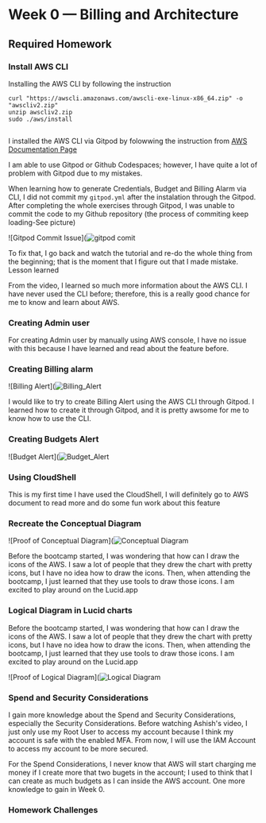 # Week 0 — Billing and Architecture

## Required Homework

### Install AWS CLI

Installing the AWS CLI by following the instruction

 
   ```
   curl "https://awscli.amazonaws.com/awscli-exe-linux-x86_64.zip" -o "awscliv2.zip"
   unzip awscliv2.zip
   sudo ./aws/install
    
   ```
   
I installed the AWS CLI via Gitpod by folowwing the instruction from [AWS Documentation Page](https://docs.aws.amazon.com/cli/latest/userguide/getting-started-install.html)

I am able to use Gitpod or Github Codespaces; however, I have quite a lot of problem with Gitpod due to my mistakes.  

When learning how to generate Credentials, Budget and Billing Alarm via CLI, I did not commit my ```gitpod.yml```  after the instalation through the Gitpod.  After completing the whole exercises through Gitpod, I was unable to commit the code to my Github repository (the process of commiting keep loading-See picture)
   
  ![Gitpod Commit Issue](![gitpod comit](https://user-images.githubusercontent.com/93460271/219847154-3e45694f-750e-4793-8fa4-c9db514acb7c.png)
   
To fix that, I go back and watch the tutorial and re-do the whole thing from the beginning; that is the moment that I figure out that  I made mistake.  Lesson learned

From the video, I learned so much more information about the AWS CLI. I have never used the CLI before; therefore, this is a really good chance for me to know and learn about AWS.

### Creating Admin user

For creating Admin user by manually using AWS console, I have no issue with this because I have learned and read about the feature before.

### Creating Billing alarm

![Billing Alert](![Billing_Alert](https://user-images.githubusercontent.com/93460271/219847256-2b162281-0793-450e-974c-220a0d0aceed.png)

I would like to try to create Billing Alert using the AWS CLI through Gitpod.  I learned how to create it through Gitpod, and it is pretty awsome for me to know how to use the CLI. 
### Creating Budgets Alert

![Budget Alert](![Budget_Alert](https://user-images.githubusercontent.com/93460271/219847325-b3264c55-94fb-4e7c-97cb-58675231b915.png)

### Using CloudShell

This is my first time I have used the CloudShell, I will definitely go to AWS document to read more and do some fun work about this feature

### Recreate the Conceptual Diagram 

![Proof of Conceptual Diagram](![Conceptual Diagram](https://user-images.githubusercontent.com/93460271/219847072-e440688d-6931-4468-a4da-fa0c7d821281.png)

Before the bootcamp started, I was wondering that how can I draw the icons of the AWS.  I saw a lot of people that they drew the chart with pretty icons, but I have no idea how to draw the icons.  Then, when attending the bootcamp, I just learned that they use tools to draw those icons.  I am excited to play around on the Lucid.app

### Logical Diagram in Lucid charts

Before the bootcamp started, I was wondering that how can I draw the icons of the AWS.  I saw a lot of people that they drew the chart with pretty icons, but I have no idea how to draw the icons.  Then, when attending the bootcamp, I just learned that they use tools to draw those icons.  I am excited to play around on the Lucid.app

![Proof of Logical Diagram](![Logical Diagram](https://user-images.githubusercontent.com/93460271/219848482-ba3f1af8-2183-49aa-9dbc-21323599b6fa.png)

### Spend and Security Considerations

I gain more knowledge about the Spend and Security Considerations, especially the Security Considerations.  Before watching Ashish's video, I just only use my Root User to access my account because I think my account is safe with the enabled MFA.  From now, I will use the IAM Account to access my account to be more secured.  

For the Spend Considerations, I never know that AWS will start charging me money if I create more that two bugets in the account; I used to think that I can create as much budgets as I can inside the AWS account.  One more knowledge to gain in Week 0.  

### Homework Challenges 
